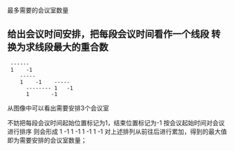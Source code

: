 最多需要的会议室数量

给出会议时间安排，把每段会议时间看作一个线段
转换为求线段最大的重合数
----
     ------
     1    -1
        -----
        1    -1    -----
          -------- 1   -1
          1       -1
          
          
从图像中可以看出需要安排3个会议室

不妨把每段会议时间起始位置标记为1，结束位置标记为-1
按会议起始时间对会议进行排序
则会形成 
1       -1
            1        -1
                           1   -1
               1              -1
对上述排列从前往后进行累加，得到的最大值即为需要安排的会议室数量；
